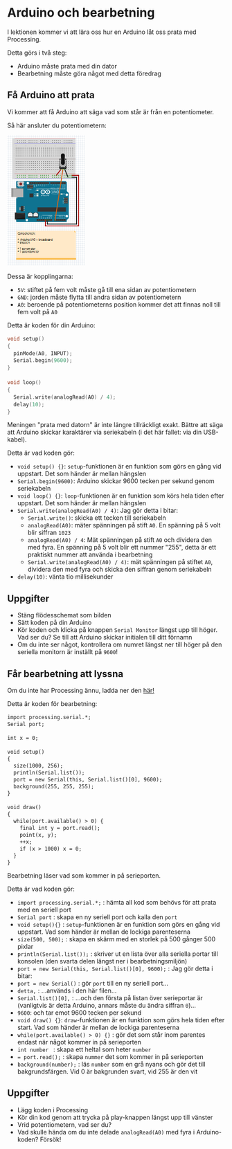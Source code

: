 # Arduino och bearbetning

I lektionen kommer vi att lära oss hur en Arduino
låt oss prata med Processing.

Detta görs i två steg:

 * Arduino måste prata med din dator
 * Bearbetning måste göra något med detta föredrag

## Få Arduino att prata

Vi kommer att få Arduino att säga vad som står
är från en potentiometer.

Så här ansluter du potentiometern:

![Anslut potentiometer](Potmeter.png)

Dessa är kopplingarna:

 * `5V`: stiftet på fem volt måste gå till ena sidan av potentiometern
 * `GND`: jorden måste flytta till andra sidan av potentiometern
 * `A0`: beroende på potentiometerns position kommer det att finnas noll till fem volt på `A0`

Detta är koden för din Arduino:

```c++
void setup() 
{
  pinMode(A0, INPUT);
  Serial.begin(9600);
}

void loop() 
{
  Serial.write(analogRead(A0) / 4);
  delay(10);
}
```

Meningen "prata med datorn" är inte längre tillräckligt exakt.
Bättre att säga att Arduino skickar karaktärer via
seriekabeln (i det här fallet: via din USB-kabel).

Detta är vad koden gör:

 * `void setup() {}`: `setup`-funktionen är en funktion som görs en gång vid uppstart. Det som händer är mellan hängslen
 * `Serial.begin(9600)`: Arduino skickar 9600 tecken per sekund genom seriekabeln
 * `void loop() {}`: `loop`-funktionen är en funktion som körs hela tiden efter uppstart. Det som händer är mellan hängslen
 * `Serial.write(analogRead(A0) / 4)`: Jag gör detta i bitar:
    * `Serial.write()`: skicka ett tecken till seriekabeln
    * `analogRead(A0)`: mäter spänningen på stift `A0`. En spänning på 5 volt blir siffran `1023`
    * `analogRead(A0) / 4`: Mät spänningen på stift `A0` och dividera den med fyra. En spänning på 5 volt blir ett nummer "255", detta är ett praktiskt nummer att använda i bearbetning
    * `Serial.write(analogRead(A0) / 4)`: mät spänningen på stiftet `A0`, dividera den med fyra och skicka den siffran genom seriekabeln
 * `delay(10)`: vänta tio millisekunder

## Uppgifter

 * Stäng flödesschemat som bilden
 * Sätt koden på din Arduino
 * Kör koden och klicka på knappen `Serial Monitor` längst upp till höger. Vad ser du? Se till att Arduino skickar initialen till ditt förnamn
 * Om du inte ser något, kontrollera om numret längst ner till höger på den seriella monitorn är inställt på `9600`!

## Får bearbetning att lyssna

Om du inte har Processing ännu, ladda ner den [här!](https://processing.org/download)

Detta är koden för bearbetning:

```
import processing.serial.*;
Serial port;

int x = 0;

void setup()
{
  size(1000, 256);
  println(Serial.list());
  port = new Serial(this, Serial.list()[0], 9600);
  background(255, 255, 255);
}

void draw()
{
  while(port.available() > 0) {
    final int y = port.read();
    point(x, y);
    ++x;
    if (x > 1000) x = 0;
  }
}
```

Bearbetning läser vad som kommer in på serieporten.

Detta är vad koden gör:

 * `import processing.serial.*;` : hämta all kod som behövs för att prata med en seriell port
 * `Serial port` : skapa en ny seriell port och kalla den `port`
 * `void setup(){}` : `setup`-funktionen är en funktion som görs en gång vid uppstart. Vad som händer är mellan de lockiga parenteserna
 * `size(500, 500);` : skapa en skärm med en storlek på 500 gånger 500 pixlar
 * `println(Serial.list());` : skriver ut en lista över alla seriella portar till konsolen (den svarta delen längst ner i bearbetningsmiljön)
 * `port = new Serial(this, Serial.list()[0], 9600);` : Jag gör detta i bitar:
  * `port = new Serial()` : gör `port` till en ny seriell port...
  * `detta,` : ...används i den här filen...
  * `Serial.list()[0],` : ...och den första på listan över serieportar är (vanligtvis är detta Arduino, annars måste du ändra siffran `0`)...
  * `9600`: och tar emot 9600 tecken per sekund
 * `void draw() {}`: `draw`-funktionen är en funktion som görs hela tiden efter start. Vad som händer är mellan de lockiga parenteserna
 * `while(port.available() > 0) {}` : gör det som står inom parentes endast när något kommer in på serieporten
 * `int number ` : skapa ett heltal som heter `number`
 * `= port.read();` : skapa `nummer` det som kommer in på serieporten
 * `background(number);` : läs `number` som en grå nyans och gör det till bakgrundsfärgen. Vid 0 är bakgrunden svart, vid 255 är den vit


## Uppgifter
* Lägg koden i Processing
* Kör din kod genom att trycka på play-knappen längst upp till vänster
* Vrid potentiometern, vad ser du?
* Vad skulle hända om du inte delade `analogRead(A0)` med fyra i Arduino-koden? Försök!
